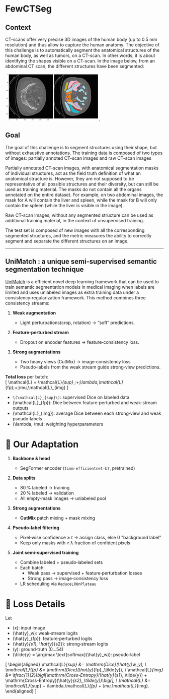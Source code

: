 # FewCTSeg

## Context
CT-scans offer very precise 3D images of the human body (up to 0.5 mm resolution) and thus allow to capture the human anatomy.
The objective of this challenge is to automatically segment the anatomical structures of the human body, as well as tumors, on a CT-scan. In other words, it is about identifying the shapes visible on a CT-scan.
In the image below, from an abdominal CT scan, the different structures have been segmented:

![Example of an abdominal CT scan](images/raidium_2024_1.png).

## Goal

The goal of this challenge is to segment structures using their shape, but without exhaustive annotations.
The training data is composed of two types of images: partially annoted CT-scan images and raw CT-scan images

Partially annotated CT-scan images, with anatomical segmentation masks of individual structures, act as the field truth definition of what an anatomical structure is.
However, they are not supposed to be representative of all possible structures and their diversity, but can still be used as training material.
The masks do not contain all the organs annotated on the entire dataset. For example, on two abdominal images,
the mask for A will contain the liver and spleen, while the mask for B will only contain the spleen (while the liver is visible in the image).

Raw CT-scan images, without any segmented structure can be used as additional training material, in the context of unsupervised training.

The test set is composed of new images with all the corresponding segmented structures, and the metric measures the ability to correctly segment and separate the different structures on an image.

---

## UniMatch : a unique semi-supervised semantic segmentation technique

[UniMatch](https://arxiv.org/pdf/2208.09910) is a efficient novel deep learning framework that can be used to train semantic segmentation models in medical imaging when labels are limited and uses unlabeled images as extra training data under a consistency‑regularization framework. This method combines three consistency streams:

1. **Weak augmentation**  
   - Light perturbations(crop, rotation) → “soft” predictions.

2. **Feature‑perturbed stream**  
   - Dropout on encoder features → feature‑consistency loss.

3. **Strong augmentations**  
   - Two heavy views (CutMix) → image‑consistency loss  
   - Pseudo‑labels from the weak stream guide strong‑view predictions.

**Total loss** per batch:  
\[
\mathcal{L} = \mathcal{L}_{sup} \;+\;\lambda\,\mathcal{L}_{fp}\;+\;\mu\,\mathcal{L}_{img}
\]  
- `\(\mathcal{L}_{sup}\)`: supervised Dice on labeled data  
- \(\mathcal{L}_{fp}\): Dice between feature‑perturbed and weak‑stream outputs  
- \(\mathcal{L}_{img}\): average Dice between each strong‑view and weak pseudo‑labels  
- \(\lambda, \mu\): weighting hyperparameters


# 🔧 Our Adaptation

1. **Backbone & head**  
   - SegFormer encoder (`timm-efficientnet-b7`, pretrained)

2. **Data splits**  
   - 80 % labeled → training 
   - 20 % labeled → validation  
   - All empty‑mask images → unlabeled pool

3. **Strong augmentations**  
   - **CutMix** patch mixing + mask mixing  

4. **Pseudo‑label filtering**  
   - Pixel‑wise confidence ≥ τ → assign class, else 0 "background label"
   - Keep only masks with ≥ λ fraction of confident pixels

5. **Joint semi‑supervised training**  
   - Combine labeled + pseudo‑labeled sets  
   - Each batch:  
     - Weak pass → supervised + feature‑perturbation losses  
     - Strong pass → image‑consistency loss  
   - LR scheduling via `ReduceLROnPlateau`


# 📝 Loss Details

Let  
- \(x\): input image  
- \(\hat{y}_w\): weak‑stream logits  
- \(\hat{y}_{fp}\): feature‑perturbed logits  
- \(\hat{y}_{s1}, \hat{y}_{s2}\): strong‑stream logits  
- \(y\): ground‑truth (0…54)  
- \(\tilde{y} = \arg\max \text{softmax}(\hat{y}_w)\): pseudo‑label  

\[
\begin{aligned}
\mathcal{L}_{sup} &= \mathrm{Dice}(\hat{y}_w,\,y), \\
\mathcal{L}_{fp}  &= \mathrm{Dice}(\hat{y}_{fp},\,\tilde{y}), \\
\mathcal{L}_{img} &= \tfrac{1}{2}\bigl[\mathrm{Cross-Entropy}(\hat{y}_{s1},\,\tilde{y})
                         + \mathrm{Cross-Entropy}(\hat{y}_{s2},\,\tilde{y})\bigr], \\
\mathcal{L} &= \mathcal{L}_{sup} + \lambda\,\mathcal{L}_{fp} + \mu\,\mathcal{L}_{img}.
\end{aligned}
\]










